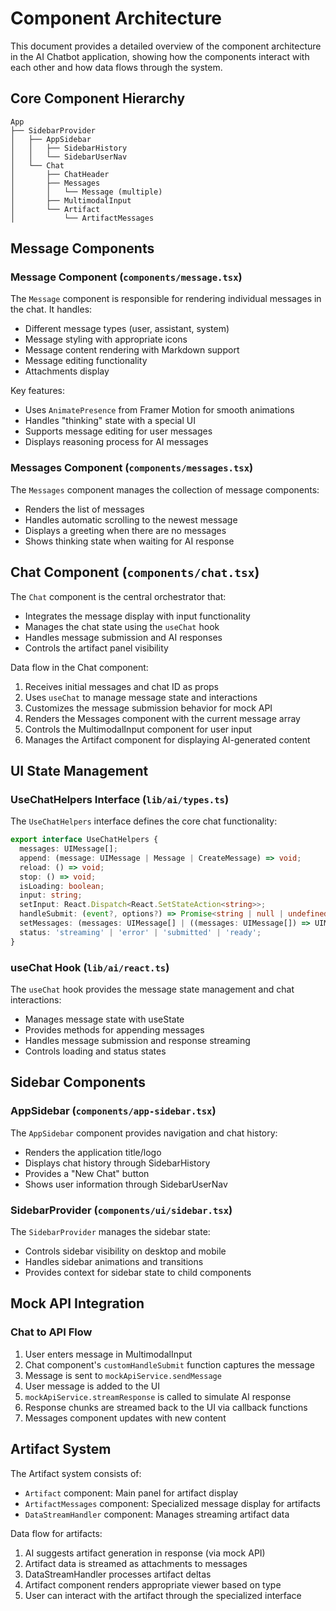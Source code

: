 # Component Architecture

This document provides a detailed overview of the component architecture in the AI Chatbot application, showing how the components interact with each other and how data flows through the system.

## Core Component Hierarchy

```
App
├── SidebarProvider
│   ├── AppSidebar
│   │   ├── SidebarHistory
│   │   └── SidebarUserNav
│   └── Chat
│       ├── ChatHeader
│       ├── Messages
│       │   └── Message (multiple)
│       ├── MultimodalInput
│       └── Artifact
│           └── ArtifactMessages
```

## Message Components

### Message Component (`components/message.tsx`)

The `Message` component is responsible for rendering individual messages in the chat. It handles:

- Different message types (user, assistant, system)
- Message styling with appropriate icons
- Message content rendering with Markdown support
- Message editing functionality
- Attachments display

Key features:
- Uses `AnimatePresence` from Framer Motion for smooth animations
- Handles "thinking" state with a special UI
- Supports message editing for user messages
- Displays reasoning process for AI messages

### Messages Component (`components/messages.tsx`)

The `Messages` component manages the collection of message components:

- Renders the list of messages
- Handles automatic scrolling to the newest message
- Displays a greeting when there are no messages
- Shows thinking state when waiting for AI response

## Chat Component (`components/chat.tsx`)

The `Chat` component is the central orchestrator that:

- Integrates the message display with input functionality
- Manages the chat state using the `useChat` hook
- Handles message submission and AI responses
- Controls the artifact panel visibility

Data flow in the Chat component:
1. Receives initial messages and chat ID as props
2. Uses `useChat` to manage message state and interactions
3. Customizes the message submission behavior for mock API
4. Renders the Messages component with the current message array
5. Controls the MultimodalInput component for user input
6. Manages the Artifact component for displaying AI-generated content

## UI State Management

### UseChatHelpers Interface (`lib/ai/types.ts`)

The `UseChatHelpers` interface defines the core chat functionality:

```typescript
export interface UseChatHelpers {
  messages: UIMessage[];
  append: (message: UIMessage | Message | CreateMessage) => void;
  reload: () => void;
  stop: () => void;
  isLoading: boolean;
  input: string;
  setInput: React.Dispatch<React.SetStateAction<string>>;
  handleSubmit: (event?, options?) => Promise<string | null | undefined>;
  setMessages: (messages: UIMessage[] | ((messages: UIMessage[]) => UIMessage[])) => void;
  status: 'streaming' | 'error' | 'submitted' | 'ready';
}
```

### useChat Hook (`lib/ai/react.ts`)

The `useChat` hook provides the message state management and chat interactions:

- Manages message state with useState
- Provides methods for appending messages
- Handles message submission and response streaming
- Controls loading and status states

## Sidebar Components

### AppSidebar (`components/app-sidebar.tsx`)

The `AppSidebar` component provides navigation and chat history:

- Renders the application title/logo
- Displays chat history through SidebarHistory
- Provides a "New Chat" button
- Shows user information through SidebarUserNav

### SidebarProvider (`components/ui/sidebar.tsx`)

The `SidebarProvider` manages the sidebar state:

- Controls sidebar visibility on desktop and mobile
- Handles sidebar animations and transitions
- Provides context for sidebar state to child components

## Mock API Integration

### Chat to API Flow

1. User enters message in MultimodalInput
2. Chat component's `customHandleSubmit` function captures the message
3. Message is sent to `mockApiService.sendMessage`
4. User message is added to the UI
5. `mockApiService.streamResponse` is called to simulate AI response
6. Response chunks are streamed back to the UI via callback functions
7. Messages component updates with new content

## Artifact System

The Artifact system consists of:

- `Artifact` component: Main panel for artifact display
- `ArtifactMessages` component: Specialized message display for artifacts
- `DataStreamHandler` component: Manages streaming artifact data

Data flow for artifacts:
1. AI suggests artifact generation in response (via mock API)
2. Artifact data is streamed as attachments to messages
3. DataStreamHandler processes artifact deltas
4. Artifact component renders appropriate viewer based on type
5. User can interact with the artifact through the specialized interface 